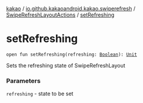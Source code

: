 [kakao](../../index.md) / [io.github.kakaoandroid.kakao.swiperefresh](../index.md) / [SwipeRefreshLayoutActions](index.md) / [setRefreshing](./set-refreshing.md)

# setRefreshing

`open fun setRefreshing(refreshing: `[`Boolean`](https://kotlinlang.org/api/latest/jvm/stdlib/kotlin/-boolean/index.html)`): `[`Unit`](https://kotlinlang.org/api/latest/jvm/stdlib/kotlin/-unit/index.html)

Sets the refreshing state of SwipeRefreshLayout

### Parameters

`refreshing` - state to be set